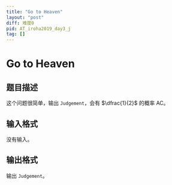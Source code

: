 ```yaml
---
title: "Go to Heaven"
layout: "post"
diff: 难度0
pid: AT_iroha2019_day3_j
tag: []
---
```


# Go to Heaven

## 题目描述

这个问题很简单，输出 `Judgement`，会有 $\dfrac{1}{2}$ 的概率 AC。

## 输入格式

没有输入。

## 输出格式

输出 `Judgement`。

